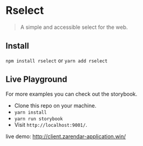 # Rselect

> A simple and accessible select for the web.

## Install

`npm install rselect` or `yarn add rselect`

## Live Playground

For more examples you can check out the storybook.

* Clone this repo on your machine.
* `yarn install`
* `yarn run storybook`
* Visit `http://localhost:9001/`.

live demo: http://client.zarendar-application.win/
